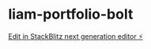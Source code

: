 # liam-portfolio-bolt

[Edit in StackBlitz next generation editor ⚡️](https://stackblitz.com/~/github.com/liammatteson/liam-portfolio-bolt)
